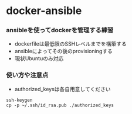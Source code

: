 docker-ansible
==========
### ansibleを使ってdockerを管理する練習

* dockerfileは最低限のSSHレベルまでを構築する
* ansibleによってその後のprovisioningする
* 現状Ubuntuのみ対応

### 使い方や注意点

* authorized_keysは各自用意してください

```ssh-keygen
ssh-keygen
cp -p ~/.ssh/id_rsa.pub ./authorized_keys
```
